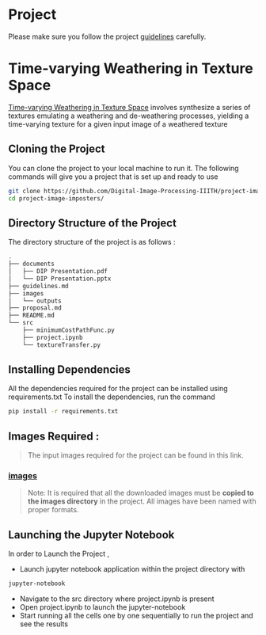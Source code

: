 # Project
Please make sure you follow the project [guidelines](./guidelines.md) carefully.



# Time-varying Weathering in Texture Space

[Time-varying Weathering in Texture Space](https://github.com/Digital-Image-Processing-IIITH/project-image-imposters) involves synthesize a series of textures emulating a weathering and de-weathering processes, yielding a time-varying texture for a given input image of a weathered texture

## Cloning the Project

You can clone the project to your local machine to run it. The following commands will give you a project that is set up and ready to use 

```bash
git clone https://github.com/Digital-Image-Processing-IIITH/project-image-imposters.git
cd project-image-imposters/
```

## Directory Structure of the Project
The directory structure of the project is as follows : 
``` bash
.
├── documents
│   ├── DIP Presentation.pdf
│   └── DIP Presentation.pptx
├── guidelines.md
├── images
│   └── outputs
├── proposal.md
├── README.md
└── src
    ├── minimumCostPathFunc.py
    ├── project.ipynb
    └── textureTransfer.py
```
## Installing Dependencies 
All the dependencies required for the project can be installed using requirements.txt
To install the dependencies, run the command
``` bash
pip install -r requirements.txt
```
## Images Required :
> The input images required for the project can be found in this link.
### [images](https://drive.google.com/drive/folders/1z33_-5WgsFt1YqEMqCVcNJwen1u9VDFq?usp=sharing)

> Note: It is required that all the downloaded images must be **copied to the images directory** in the project. All images have been named with proper formats.

## Launching the Jupyter Notebook
In order to Launch the Project , 
- Launch jupyter notebook application within the project directory with 
```bash
jupyter-notebook
```
- Navigate to the src directory where project.ipynb is present
- Open project.ipynb to launch the jupyter-notebook
- Start running all the cells one by one sequentially to run the project and see the results 

